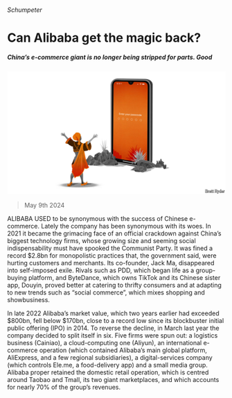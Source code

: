 ###### Schumpeter

# Can Alibaba get the magic back? 

##### China’s e-commerce giant is no longer being stripped for parts. Good 

![image](images/20240511_WBD000.jpg) 

> May 9th 2024 

ALIBABA USED to be synonymous with the success of Chinese e-commerce. Lately the company has been synonymous with its woes. In 2021 it became the grimacing face of an official crackdown against China’s biggest technology firms, whose growing size and seeming social indispensability must have spooked the Communist Party. It was fined a record $2.8bn for monopolistic practices that, the government said, were hurting customers and merchants. Its co-founder, Jack Ma, disappeared into self-imposed exile. Rivals such as PDD, which began life as a group-buying platform, and ByteDance, which owns TikTok and its Chinese sister app, Douyin, proved better at catering to thrifty consumers and at adapting to new trends such as “social commerce”, which mixes shopping and showbusiness. 

In late 2022 Alibaba’s market value, which two years earlier had exceeded $800bn, fell below $170bn, close to a record low since its blockbuster initial public offering (IPO) in 2014. To reverse the decline, in March last year the company decided to split itself in six. Five firms were spun out: a logistics business (Cainiao), a cloud-computing one (Aliyun), an international e-commerce operation (which contained Alibaba’s main global platform, AliExpress, and a few regional subsidiaries), a digital-services company (which controls Ele.me, a food-delivery app) and a small media group. Alibaba proper retained the domestic retail operation, which is centred around Taobao and Tmall, its two giant marketplaces, and which accounts for nearly 70% of the group’s revenues.

